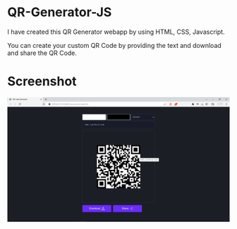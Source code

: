 # QR-Generator-JS

I have created this QR Generator webapp by using HTML, CSS, Javascript.

You can create your custom QR Code by providing the text and download and share the QR Code.

# Screenshot

![Screenshot](demo.png)
